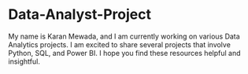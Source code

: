 # Data-Analyst-Project
My name is Karan Mewada, and I am currently working on various Data Analytics projects. I am excited to share several projects that involve Python, SQL, and Power BI. I hope you find these resources helpful and insightful.  
